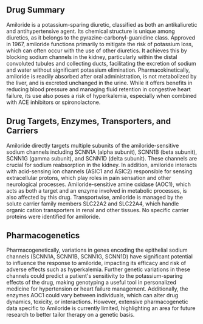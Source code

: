 ## Drug Summary
Amiloride is a potassium-sparing diuretic, classified as both an antikaliuretic and antihypertensive agent. Its chemical structure is unique among diuretics, as it belongs to the pyrazine-carbonyl-guanidine class. Approved in 1967, amiloride functions primarily to mitigate the risk of potassium loss, which can often occur with the use of other diuretics. It achieves this by blocking sodium channels in the kidney, particularly within the distal convoluted tubules and collecting ducts, facilitating the excretion of sodium and water without significant potassium elimination. Pharmacokinetically, amiloride is readily absorbed after oral administration, is not metabolized by the liver, and is excreted unchanged in the urine. While it offers benefits in reducing blood pressure and managing fluid retention in congestive heart failure, its use also poses a risk of hyperkalemia, especially when combined with ACE inhibitors or spironolactone.

## Drug Targets, Enzymes, Transporters, and Carriers
Amiloride directly targets multiple subunits of the amiloride-sensitive sodium channels including SCNN1A (alpha subunit), SCNN1B (beta subunit), SCNN1G (gamma subunit), and SCNN1D (delta subunit). These channels are crucial for sodium reabsorption in the kidney. In addition, amiloride interacts with acid-sensing ion channels (ASIC1 and ASIC2) responsible for sensing extracellular protons, which play roles in pain sensation and other neurological processes. Amiloride-sensitive amine oxidase (AOC1), which acts as both a target and an enzyme involved in metabolic processes, is also affected by this drug. Transportwise, amiloride is managed by the solute carrier family members SLC22A2 and SLC22A4, which handle organic cation transporters in renal and other tissues. No specific carrier proteins were identified for amiloride.

## Pharmacogenetics
Pharmacogenetically, variations in genes encoding the epithelial sodium channels (SCNN1A, SCNN1B, SCNN1G, SCNN1D) have significant potential to influence the response to amiloride, impacting its efficacy and risk of adverse effects such as hyperkalemia. Further genetic variations in these channels could predict a patient's sensitivity to the potassium-sparing effects of the drug, making genotyping a useful tool in personalized medicine for hypertension or heart failure management. Additionally, the enzymes AOC1 could vary between individuals, which can alter drug dynamics, toxicity, or interactions. However, extensive pharmacogenetic data specific to Amiloride is currently limited, highlighting an area for future research to better tailor therapy on a genetic basis.